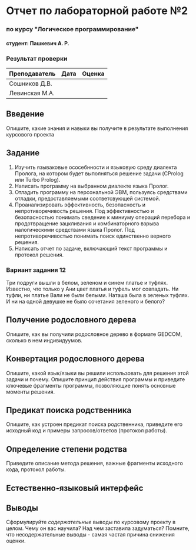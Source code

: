# Отчет по лабораторной работе №2
### по курсу "Логическое программирование"
#### студент: Пашкевич А. Р.
### Результат проверки
| Преподаватель     | Дата         |  Оценка       |
|-------------------|--------------|---------------|
| Сошников Д.В. |              |               |
| Левинская М.А.|              |               |

## Введение

Опишите, какие знания и навыки вы получите в результате выполнения курсового проекта

## Задание
1. Изучить язываковые ососебнности и языковую среду диалекта Пролога, на котором будет выполняться решение задачи (CProlog или Turbo Prolog).
2. Написать программу на выбранном диалекте языка Пролог.
3. Отладить программу на персональной ЭВМ, пользуясь средствами отладки, предоставляемыми соответсвующей системой.
4. Проанализировать эффективность, безопасность и непротиворечивость решения. Под эффективностью и безопасностью понимать сведение к миниуму операций перебора и продотвращение зацкливания и комбинаторного взрыва налогическими средствами языка Пролог. Под непротиворечивостью понимать поиск единственно верного решения.
5. Написать отчет по задаче, включающий текст программы и протокол решения.

### Вариант задания 12
Три подруги вышли в белом, зеленом и синем платье и туфлях. Известно, что только у Ани цвет платья и туфель мог совпадать. Ни туфли, ни платье Вали не были белыми. Наташа была в зеленых туфлях. И ни на одной девушке не было сочетания зеленого и белого?

## Получение родословного дерева

Опишите, как вы получили родословное дерево в формате GEDCOM, сколько в нем индивидуумов.

## Конвертация родословного дерева

Опишите, какой язык/языки вы решили использовать для решения этой задачи и почему. Опишите принцип действия программы и приведите ключевые фрагменты 
программы, позволяющие понять основные моменты решения.

## Предикат поиска родственника

Опишите, как устроен предикат поиска родственника, приведите его исходный код и примеры запросов/ответов (протокол работы).

## Определение степени родства

Приведите описание метода решения, важные фрагменты исходного кода, протокол работы.

## Естественно-языковый интерфейс

## Выводы

Сформулируйте *содержательные* выводы по курсовому проекту в целом. Чему он вас научила? 
Над чем заставила задуматься? Помните, что несодержательные выводы -
самая частая причина снижения оценки.

 
